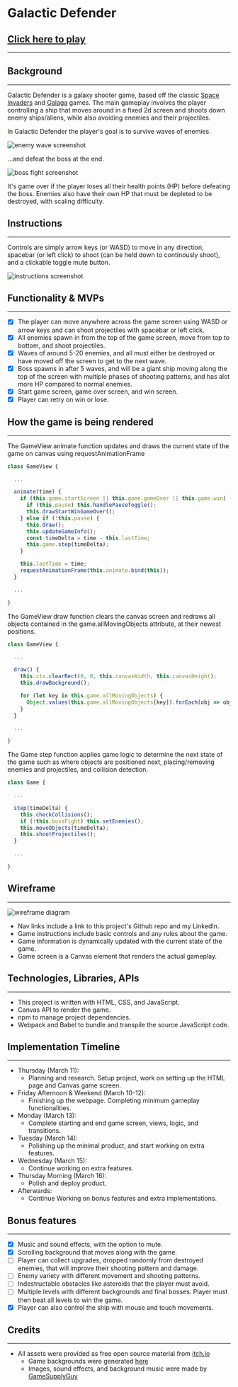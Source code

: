 # Galactic Defender

## [Click here to play](https://fk652.github.io/Galactic-Defender/)

___

## Background

___

Galactic Defender is a galaxy shooter game, based off the classic [Space Invaders](https://en.wikipedia.org/wiki/Space_Invaders) and [Galaga](https://en.wikipedia.org/wiki/Galaga) games. The main gameplay involves the player controlling a ship that moves around in a fixed 2d screen and shoots down enemy ships/aliens, while also avoiding enemies and their projectiles.

In Galactic Defender the player's goal is to survive waves of enemies.

![enemy wave screenshot](./src/assets/screenshots/enemy_wave.png)

...and defeat the boss at the end.

![boss fight screenshot](./src/assets/screenshots/boss_fight.png)

It's game over if the player loses all their health points (HP) before defeating the boss. Enemies also have their own HP that must be depleted to be destroyed, with scaling difficulty.

## Instructions

___

Controls are simply arrow keys (or WASD) to move in any direction, spacebar (or left click) to shoot (can be held down to continously shoot), and a clickable toggle mute button.

![instructions screenshot](./src/assets/screenshots/game_instructions.png)

## Functionality & MVPs

___

* [x] The player can move anywhere across the game screen using WASD or arrow keys and can shoot projectiles with spacebar or left click.
* [x] All enemies spawn in from the top of the game screen, move from top to bottom, and shoot projectiles.
* [x] Waves of around 5-20 enemies, and all must either be destroyed or have moved off the screen to get to the next wave.
* [x] Boss spawns in after 5 waves, and will be a giant ship moving along the top of the screen with multiple phases of shooting patterns, and has alot more HP compared to normal enemies.
* [x] Start game screen, game over screen, and win screen.
* [x] Player can retry on win or lose.

## How the game is being rendered

___

The GameView animate function updates and draws the current state of the game on canvas using requestAnimationFrame

```javascript
class GameView {

  ...

  animate(time) {
    if (this.game.startScreen || this.game.gameOver || this.game.win) {
      if (this.pause) this.handlePauseToggle();
      this.drawStartWinGameOver();
    } else if (!this.pause) {
      this.draw();
      this.updateGameInfo();
      const timeDelta = time - this.lastTime;
      this.game.step(timeDelta);
    }

    this.lastTime = time;
    requestAnimationFrame(this.animate.bind(this));
  }

  ...

}
```

The GameView draw function clears the canvas screen and redraws all objects contained in the game.allMovingObjects attribute, at their newest positions.

```javascript
class GameView {

  ...

  draw() {
    this.ctx.clearRect(0, 0, this.canvasWidth, this.canvasHeight);
    this.drawBackground();

    for (let key in this.game.allMovingObjects) {
      Object.values(this.game.allMovingObjects[key]).forEach(obj => obj.draw(this.ctx));
    }
  }

  ...

}
```

The Game step function applies game logic to determine the next state of the game such as where objects are positioned next, placing/removing enemies and projectiles, and collision detection.

```javascript
class Game {

  ...

  step(timeDelta) {
    this.checkCollisions();
    if (!this.bossFight) this.setEnemies();
    this.moveObjects(timeDelta);
    this.shootProjectiles();
  }

  ...

}
```

## Wireframe

___

![wireframe diagram](./src/assets/screenshots/Wireframe.png)

* Nav links include a link to this project's Github repo and my LinkedIn.
* Game instructions include basic controls and any rules about the game.
* Game information is dynamically updated with the current state of the game.
* Game screen is a Canvas element that renders the actual gameplay.

## Technologies, Libraries, APIs

___

* This project is written with HTML, CSS, and JavaScript.
* Canvas API to render the game.
* npm to manage project dependencies.
* Webpack and Babel to bundle and transpile the source JavaScript code.

## Implementation Timeline

___

* Thursday (March 11):
  * Planning and research. Setup project, work on setting up the HTML page and Canvas game screen.
* Friday Afternoon & Weekend (March 10-12):
  * Finishing up the webpage. Completing minimum gameplay functionalities.
* Monday (March 13):
  * Complete starting and end game screen, views, logic, and transitions.
* Tuesday (March 14):
  * Polishing up the minimal product, and start working on extra features.
* Wednesday (March 15):
  * Continue working on extra features.
* Thursday Morning (March 16):
  * Polish and deploy product.
* Afterwards:
  * Continue Working on bonus features and extra implementations.

## Bonus features

___

* [x] Music and sound effects, with the option to mute.
* [x] Scrolling background that moves along with the game.
* [ ] Player can collect upgrades, dropped randomly from destroyed enemies, that will improve their shooting pattern and damage.
* [ ] Enemy variety with different movement and shooting patterns.
* [ ] Indestructable obstacles like asteroids that the player must avoid.
* [ ] Multiple levels with different backgrounds and final bosses. Player must then beat all levels to win the game.
* [x] Player can also control the ship with mouse and touch movements.

## Credits

___

* All assets were provided as free open source material from [itch.io](https://itch.io/)
  * Game backgrounds were generated [here](https://deep-fold.itch.io/space-background-generator)
  * Images, sound effects, and background music were made by [GameSupplyGuy](https://gamesupply.itch.io/ultimate-space-game-mega-asset-package)